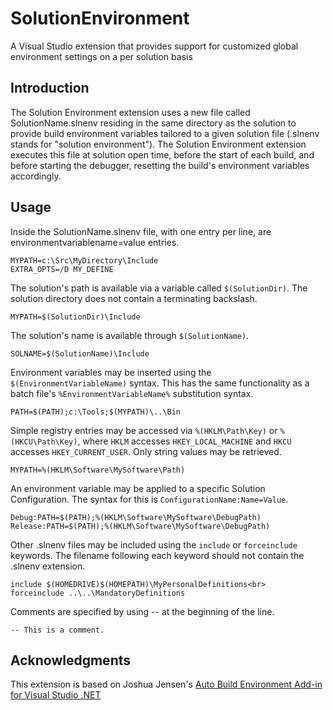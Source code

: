 # SolutionEnvironment
A Visual Studio extension that provides support for customized global environment settings on a per solution basis

## Introduction

The Solution Environment extension uses a new file called SolutionName.slnenv residing in the same directory as the solution to provide build environment variables tailored to a given solution file (.slnenv stands for "solution environment").
The Solution Environment extension executes this file at solution open time, before the start of each build, and before starting the debugger, resetting the build's environment variables accordingly.

## Usage
Inside the SolutionName.slnenv file, with one entry per line, are environmentvariablename=value entries.

```
MYPATH=c:\Src\MyDirectory\Include
EXTRA_OPTS=/D MY_DEFINE
```

The solution's path is available via a variable called `$(SolutionDir)`. The solution directory does not contain a terminating backslash.
```
MYPATH=$(SolutionDir)\Include
```

The solution's name is available through `$(SolutionName)`.
```
SOLNAME=$(SolutionName)\Include
```

Environment variables may be inserted using the `$(EnvironmentVariableName)` syntax. This has the same functionality as a batch file's `%EnvironmentVariableName%` substitution syntax.
```
PATH=$(PATH);c:\Tools;$(MYPATH)\..\Bin
```

Simple registry entries may be accessed via `%(HKLM\Path\Key)` or `%(HKCU\Path\Key)`, where `HKLM` accesses `HKEY_LOCAL_MACHINE`
and `HKCU` accesses `HKEY_CURRENT_USER`. Only string values may be retrieved.
```
MYPATH=%(HKLM\Software\MySoftware\Path)
```

An environment variable may be applied to a specific Solution Configuration. The syntax for this is `ConfigurationName:Name=Value`.
```
Debug:PATH=$(PATH);%(HKLM\Software\MySoftware\DebugPath)
Release:PATH=$(PATH);%(HKLM\Software\MySoftware\DebugPath)
```

Other .slnenv files may be included using the `include` or `forceinclude` keywords. The filename following each keyword should not contain the .slnenv extension.
```
include $(HOMEDRIVE)$(HOMEPATH)\MyPersonalDefinitions<br>
forceinclude ..\..\MandatoryDefinitions
```

Comments are specified by using -- at the beginning of the line.
```
-- This is a comment.
```

## Acknowledgments

This extension is based on Joshua Jensen's [Auto Build Environment Add-in for Visual Studio .NET](https://www.codeproject.com/Articles/3218/Auto-Build-Environment-Add-in-for-Visual-Studio-NE)